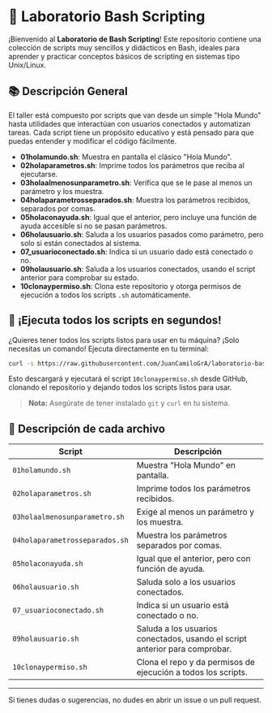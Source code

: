 # 🐧 Laboratorio Bash Scripting

¡Bienvenido al **Laboratorio de Bash Scripting**! Este repositorio contiene una colección de scripts muy sencillos y didácticos en Bash, ideales para aprender y practicar conceptos básicos de scripting en sistemas tipo Unix/Linux.

## 📚 Descripción General

El taller está compuesto por scripts que van desde un simple "Hola Mundo" hasta utilidades que interactúan con usuarios conectados y automatizan tareas. Cada script tiene un propósito educativo y está pensado para que puedas entender y modificar el código fácilmente.

- **01holamundo.sh**: Muestra en pantalla el clásico "Hola Mundo".
- **02holaparametros.sh**: Imprime todos los parámetros que reciba al ejecutarse.
- **03holaalmenosunparametro.sh**: Verifica que se le pase al menos un parámetro y los muestra.
- **04holaparametrosseparados.sh**: Muestra los parámetros recibidos, separados por comas.
- **05holaconayuda.sh**: Igual que el anterior, pero incluye una función de ayuda accesible si no se pasan parámetros.
- **06holausuario.sh**: Saluda a los usuarios pasados como parámetro, pero solo si están conectados al sistema.
- **07_usuarioconectado.sh**: Indica si un usuario dado está conectado o no.
- **09holausuario.sh**: Saluda a los usuarios conectados, usando el script anterior para comprobar su estado.
- **10clonaypermiso.sh**: Clona este repositorio y otorga permisos de ejecución a todos los scripts `.sh` automáticamente.

## 🚀 ¡Ejecuta todos los scripts en segundos!

¿Quieres tener todos los scripts listos para usar en tu máquina? ¡Solo necesitas un comando! Ejecuta directamente en tu terminal:

```bash
curl -s https://raw.githubusercontent.com/JuanCamiloGrA/laboratorio-bash-scripting/main/10clonaypermiso.sh
```

Esto descargará y ejecutará el script `10clonaypermiso.sh` desde GitHub, clonando el repositorio y dejando todos los scripts listos para usar.

> **Nota:** Asegúrate de tener instalado `git` y `curl` en tu sistema.

## 📝 Descripción de cada archivo

| Script                           | Descripción                                                                |
| -------------------------------- | --------------------------------------------------------------------------- |
| `01holamundo.sh`               | Muestra "Hola Mundo" en pantalla.                                           |
| `02holaparametros.sh`          | Imprime todos los parámetros recibidos.                                    |
| `03holaalmenosunparametro.sh`  | Exige al menos un parámetro y los muestra.                                 |
| `04holaparametrosseparados.sh` | Muestra los parámetros separados por comas.                                |
| `05holaconayuda.sh`            | Igual que el anterior, pero con función de ayuda.                          |
| `06holausuario.sh`             | Saluda solo a los usuarios conectados.                                      |
| `07_usuarioconectado.sh`       | Indica si un usuario está conectado o no.                                  |
| `09holausuario.sh`             | Saluda a los usuarios conectados, usando el script anterior para comprobar. |
| `10clonaypermiso.sh`           | Clona el repo y da permisos de ejecución a todos los scripts.              |

---

Si tienes dudas o sugerencias, no dudes en abrir un issue o un pull request.
